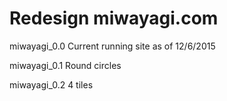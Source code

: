 # Redesign miwayagi.com

miwayagi_0.0 Current running site as of 12/6/2015

miwayagi_0.1 Round circles

miwayagi_0.2 4 tiles